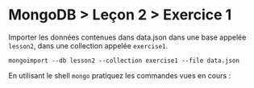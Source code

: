 # MongoDB > Leçon 2 > Exercice 1

Importer les données contenues dans data.json dans une base appelée `lesson2`, dans une collection appelée `exercise1`.

```
mongoimport --db lesson2 --collection exercise1 --file data.json
```

En utilisant le shell `mongo` pratiquez les commandes vues en cours :
